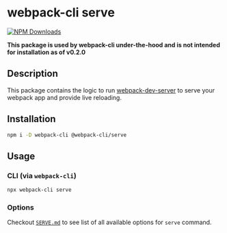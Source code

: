 # webpack-cli serve

[![NPM Downloads][downloads]][downloads-url]

**This package is used by webpack-cli under-the-hood and is not intended for installation as of v0.2.0**

## Description

This package contains the logic to run [webpack-dev-server](https://github.com/webpack/webpack-dev-server) to serve your webpack app and provide live reloading.

## Installation

```bash
npm i -D webpack-cli @webpack-cli/serve
```

## Usage

### CLI (via `webpack-cli`)

```bash
npx webpack-cli serve
```

### Options

Checkout [`SERVE.md`](../../SERVE.md) to see list of all available options for `serve` command.

[downloads]: https://img.shields.io/npm/dm/@webpack-cli/serve.svg
[downloads-url]: https://www.npmjs.com/package/@webpack-cli/serve
